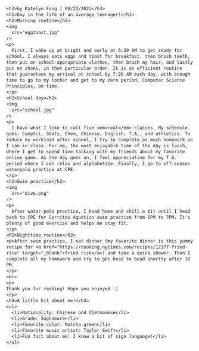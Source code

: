 <!DOCTYPE html>
<html>

  <body>
    
    <h3>by Katelyn Fong | 09/22/2023</h3>
    <h1>Day in the life of an average teenager!</h1>
    <h2>Morning routine</h2>
    <img
      src="eggtoast.jpg"
    />
    <p>
      First, I wake up at bright and early at 6:30 AM to get ready for school. I always eats eggs and toast for breakfast, then brush teeth, then put on school-appropriate clothes, then brush my hair, and lastly put on shoes, in that particular order. It is an efficient routine that guarantees my arrival at school by 7:20 AM each day, with enough time to go to my locker and get to my zero period, Computer Science Principles, on time.
    </p>
    <h2>School day</h2>
    <img
      src="school.jpg"
    />
    <p>
      I have what I like to call five <em>real</em> classes. My schedule goes: CompSci, Stats, Chem, Chinese, English, T.A., and athletics. To reduce my workload after school, I try to complete as much homework as I can in class. For me, the most enjoyable time of the day is lunch, where I get to spend time talking with my friends about my favorite online game. As the day goes on, I feel appreciative for my T.A. period where I can relax and alphabetize. Finally, I go to off-season waterpolo practice at CPE.
    </p>
    <h2>Swim practice</h2>
    <img
      src="dive.png"
    />
    <p>
      After water-polo practice, I head home and chill a bit until I head back to CPE for Cerritos Aquatics swim practice from 5PM to 7PM. It's plenty of good exercise and helps me stay fit. 
    </p>
    <h2>Nighttime routine</h2>
    <p>After swim practice, I eat dinner (my favorite dinner is this yummy recipe for <a href="https://cooking.nytimes.com/recipes/12177-fried-rice" target="_blank">fried rice</a>) and take a quick shower. Then I complete all my homework and try to get head to bead shortly after 10 PM.
    </p>
    <br>
    <p>
    Thank you for reading! Hope you enjoyed :)
    </p>
    <h4>A little bit about me!</h4>
    <ul>
      <li>Nationality: Chinese and Vietnamese</li>
      <li>Grade: Sophomore</li>
      <li>Favorite color: Matcha green</li>
      <li>Favorite music artist: Taylor Swift</li>
      <li>Fun fact about me: I know a bit of sign language!</li>
    </ul>
  </body>
</html>
